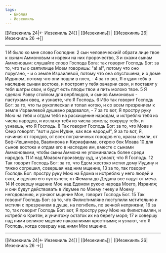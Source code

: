 ```yaml
---
tags:
  - Библия
  - Иезекииль
---
```

[[Иезекииль 24|← Иезекииль 24]] | [[Иезекииль]] | [[Иезекииль 26|Иезекииль 26 →]]

---
1 И было ко мне слово Господне:
2 сын человеческий! обрати лице твое к сынам Аммоновым и изреки на них пророчество,
3 и скажи сынам Аммоновым: слушайте слово Господа Бога: так говорит Господь Бог: за то, что ты о святилище Моем говоришь: "а! а!", потому что оно поругано, - и о земле Израилевой, потому что она опустошена, и о доме Иудином, потому что они пошли в плен, -
4 за то вот, Я отдам тебя в наследие сынам востока, и построят у тебя овчарни свои, и поставят у тебя шатры свои, и будут есть плоды твои и пить молоко твое.
5 Я сделаю Равву стойлом для верблюдов, и сынов Аммоновых - пастухами овец, и узнаете, что Я Господь.
6 Ибо так говорит Господь Бог: за то, что ты рукоплескал и топал ногою, и со всем презрением к земле Израилевой душевно радовался, -
7 за то вот, Я простру руку Мою на тебя и отдам тебя на расхищение народам, и истреблю тебя из числа народов, и изглажу тебя из числа земель; сокрушу тебя, и узнаешь, что Я Господь.
8 Так говорит Господь Бог: за то, что Моав и Сеир говорят: "вот и дом Иудин, как все народы!",
9 за то вот, Я, начиная от городов, от всех пограничных городов его, красы земли, от Беф-Иешимофа, Ваалмеона и Кириафаима, открою бок Моава
10 для сынов востока и отдам его в наследие им, вместе с сынами Аммоновыми, чтобы сыны Аммона не упоминались более среди народов.
11 И над Моавом произведу суд, и узнают, что Я Господь.
12 Так говорит Господь Бог: за то, что Едом жестоко мстил дому Иудину и тяжко согрешил, совершая над ним мщение,
13 за то, так говорит Господь Бог: простру руку Мою на Едома и истреблю у него людей и скот, и сделаю его пустынею; от Фемана до Дедана все падут от меча.
14 И совершу мщение Мое над Едомом рукою народа Моего, Израиля; и они будут действовать в Идумее по Моему гневу и Моему негодованию, и узнают мщение Мое, говорит Господь Бог.
15 Так говорит Господь Бог: за то, что Филистимляне поступили мстительно и мстили с презрением в душе, на погибель, по вечной неприязни,
16 за то, так говорит Господь Бог: вот, Я простру руку Мою на Филистимлян, и истреблю Критян, и уничтожу остаток их на берегу моря;
17 и совершу над ними великое мщение наказаниями яростными; и узнают, что Я Господь, когда совершу над ними Мое мщение.

---
[[Иезекииль 24|← Иезекииль 24]] | [[Иезекииль]] | [[Иезекииль 26|Иезекииль 26 →]]